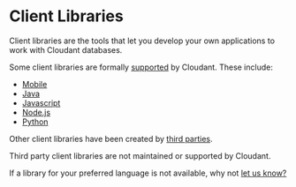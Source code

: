 # Client Libraries

Client libraries are the tools that let you develop your own applications to work with Cloudant databases.

Some client libraries are formally [supported](#supported) by Cloudant.
These include:

- [Mobile](#mobile)
- [Java](#java)
- [Javascript](#javascript)
- [Node.js](#node.js)
- [Python](#python)

Other client libraries have been created by [third parties](#thirdparty).

<aside class="warning">Third party client libraries are not maintained or supported by Cloudant.</aside> 

If a library for your preferred language is not available,
why not [let us know?](https://github.com/cloudant-labs/slate/issues)

